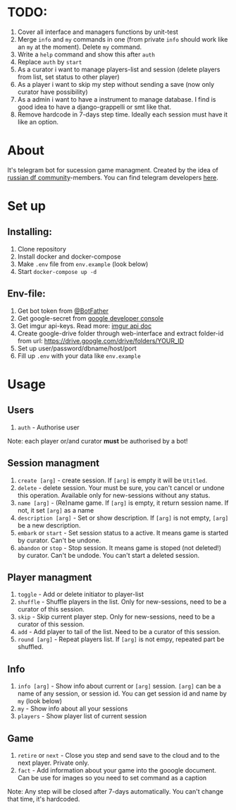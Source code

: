 # TODO:
1. Cover all interface and managers functions by unit-test
2. Merge `info` and `my` commands in one (from private `info` should work like an `my` at the moment). Delete `my` command.
3. Write a `help` command and show this after `auth`
4. Replace `auth` by `start`
5. As a curator i want to manage players-list and session (delete players from list, set status to other player)
6. As a player i want to skip my step without sending a save (now only curator have possibility)
7. As a admin i want to have a instrument to manage database. I find is good idea to have a django-grappelli or smt like that. 
8. Remove hardcode in 7-days step time. Ideally each session must have it like an option.

# About
It's telegram bot for sucession game managment. Created by the idea of [russian df community](https://t.me/DwarfFortressRus)-members. You can find telegram developers [here](https://t.me/dfbotsetup).

# Set up
## Installing:
 1. Clone repository
 2. Install docker and docker-compose
 3. Make `.env` file from `env.example` (look below)
 5. Start `docker-compose up -d`

## Env-file:
1. Get bot token from [@BotFather](https://t.me/botfather)
2. Get google-secret from [google developer console](https://console.developers.google.com/apis/credentials)
3. Get imgur api-keys. Read more: [imgur api doc](https://apidocs.imgur.com/#authorization-and-oauth)
4. Create google-drive folder through web-interface and extract folder-id from url: https://drive.google.com/drive/folders/YOUR_ID
5. Set up user/password/dbname/host/port
6. Fill up `.env` with your data like `env.example`

# Usage
## Users
1. `auth` - Authorise user

Note: each player or/and curator __must__ be authorised by a bot!

## Session managment
1. `create [arg]` - create session. If `[arg]` is empty it will be `Utitled`.
2. `delete` - delete session. Your must be sure, you can't cancel or undone this operation. Available only for new-sessions without any status.
3. `name [arg]` - (Re)name game. If `[arg]` is empty, it return session name. If not, it set `[arg]` as a name
4. `description [arg]` - Set or show description. If `[arg]` is not empty, `[arg]` be a new description.
5. `embark` or `start` - Set session status to a active. It means game is started by curator. Can't be undone.
6. `abandon` or `stop` - Stop session. It means game is stoped (not deleted!) by curator. Can't be undode. You can't start a deleted session.

## Player managment
1. `toggle` - Add or delete initiator to player-list
2. `shuffle` - Shuffle players in the list. Only for new-sessions, need to be a curator of this session.
3. `skip` - Skip current player step. Only for new-sessions, need to be a curator of this session.
4. `add` - Add player to tail of the list. Need to be a curator of this session.
5. `round [arg]` - Repeat players list. If `[arg]` is not empy, repeated part be shuffled.

## Info
1. `info [arg]` - Show info about current or `[arg]` session. `[arg]` can be a name of any session, or session id. You can get session id and name by `my` (look below)
2. `my` - Show info about all your sessions
3. `players` - Show player list of current session

## Game
1. `retire` or `next` - Close you step and send save to the cloud and to the next player. Private only.
2. `fact` - Add information about your game into the gooogle document. Can be use for images so you need to set command as a caption

Note: Any step will be closed after 7-days automatically. You can't change that time, it's hardcoded.
